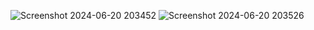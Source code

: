 ![Screenshot 2024-06-20 203452](https://github.com/Pastlecry/kandySwap/assets/93829550/400a1110-b0b8-43e8-ad20-ac0bcc15b787)
![Screenshot 2024-06-20 203526](https://github.com/Pastlecry/kandySwap/assets/93829550/92f93630-ff4b-492b-8f2d-660bbed94064)
